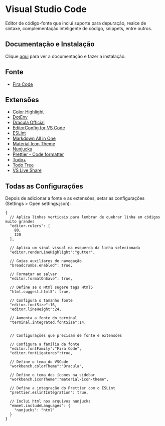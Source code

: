 # Visual Studio Code

Editor de código-fonte que inclui suporte para depuração, realce de sintaxe, complementação inteligente de código, snippets, entre outros.

## Documentação e Instalação

Clique [aqui](https://code.visualstudio.com) para ver a documentação e fazer a instalação.

## Fonte

- [Fira Code](fonts/fira-code.md)

## Extensões

- [Color Highlight](extensions/color-highlight.md)
- [DotEnv](extensions/dotenv.md)
- [Dracula Official](extensions/dracula-official.md)
- [EditorConfig for VS Code](extensions/editorconfig-for-vs-code.md)
- [ESLint](extensions/eslint.md)
- [Markdown All in One](extensions/markdown-all-in-one.md)
- [Material Icon Theme](extensions/material-icon-theme.md)
- [Nunjucks](extensions/nunjucks.md)
- [Prettier - Code formatter](extensions/prettier-code-formatter.md)
- [Todo+](extensions/todo-plus)
- [Todo Tree](extensions/todo-tree)
- [VS Live Share](extensions/vs-live-share.md)

## Todas as Configurações

Depois de adicionar a fonte e as extensões, setar as configurações (Settings > Open settings.json):

```
{
  // Aplica linhas verticais para lembrar de quebrar linha em códigos muito grandes
  "editor.rulers": [
    80,
    120
  ],

  // Aplica um sinal visual na esquerda da linha selecionada
  "editor.renderLineHighlight":"gutter",

  // Guias auxiliares de navegação
  "breadcrumbs.enabled": true,

  // Formatar ao salvar
  "editor.formatOnSave": true,

  // Define se o Html sugere tags Html5
  "html.suggest.html5": true,

  // Configura o tamanho fonte
  "editor.fontSize":16,
  "editor.lineHeight":24,

  // Aumenta a fonte do terminal
  "terminal.integrated.fontSize":14,


  // Configurações que precisam de fonte e extensões

  // Configura a família da fonte
  "editor.fontFamily":"Fira Code",
  "editor.fontLigatures":true,

  // Define o tema do VSCode
  "workbench.colorTheme":"Dracula",

  // Define o tema dos ícones na sidebar
  "workbench.iconTheme":"material-icon-theme",

  // Define a integração do Prettier com o ESLint
  "prettier.eslintIntegration": true,

  // Inclui html nos arquivos nunjucks
  "emmet.includeLanguages": {
    "nunjucks": "html"
  }
}
```
